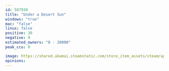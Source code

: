 ```yaml
---
id: 587930
title: "Under a Desert Sun"
windows: "true"
mac: "false"
linux: false
positive: 30
negative: 9
estimated_owners: "0 - 20000"
peak_ccu: 0

image: https://shared.akamai.steamstatic.com/store_item_assets/steam/apps/587930/header.jpg?t=1687442509
opinions:
---
```

